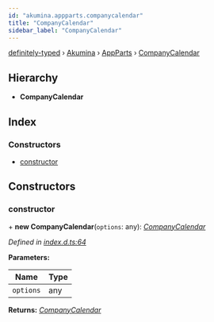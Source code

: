 ```yaml
---
id: "akumina.appparts.companycalendar"
title: "CompanyCalendar"
sidebar_label: "CompanyCalendar"
---
```


[definitely-typed](../index.md) › [Akumina](../modules/akumina.md) › [AppParts](../modules/akumina.appparts.md) › [CompanyCalendar](akumina.appparts.companycalendar.md)

## Hierarchy

* **CompanyCalendar**

## Index

### Constructors

* [constructor](akumina.appparts.companycalendar.md#constructor)

## Constructors

###  constructor

\+ **new CompanyCalendar**(`options`: any): *[CompanyCalendar](akumina.appparts.companycalendar.md)*

*Defined in [index.d.ts:64](https://github.com/DefinitelyTyped/DefinitelyTyped/blob/0b97a539e8/types/akumina-core/index.d.ts#L64)*

**Parameters:**

Name | Type |
------ | ------ |
`options` | any |

**Returns:** *[CompanyCalendar](akumina.appparts.companycalendar.md)*

